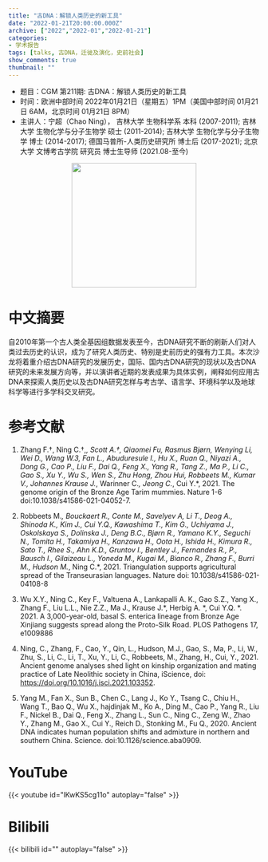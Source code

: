 ```yaml
---
title: "古DNA：解锁人类历史的新工具"
date: "2022-01-21T20:00:00.000Z"
archive: ["2022","2022-01","2022-01-21"]
categories:
- 学术报告
tags: [talks, 古DNA，迁徙及演化，史前社会]
show_comments: true
thumbnail: ""
---
```


- 题目：CGM 第211期: 古DNA：解锁人类历史的新工具
- 时间：欧洲中部时间 2022年01月21日（星期五）1PM（美国中部时间 01月21日 6AM，北京时间 01月21日 8PM）
- 主讲人：宁超（Chao Ning）， 吉林大学 生物科学系 本科 (2007-2011); 吉林大学 生物化学与分子生物学 硕士 (2011-2014); 吉林大学 生物化学与分子生物学 博士 (2014-2017); 德国马普所-人类历史研究所 博士后 (2017-2021); 北京大学 文博考古学院  研究员 博士生导师 (2021.08-至今)
<div align="center">
<img src="https://i.ibb.co/T49C7Vp/Untitled.jpg" height=250>
</div>

# 中文摘要

自2010年第一个古人类全基因组数据发表至今，古DNA研究不断的刷新人们对人类过去历史的认识，成为了研究人类历史、特别是史前历史的强有力工具。本次沙龙将着重介绍古DNA研究的发展历史，国际、国内古DNA研究的现状以及古DNA研究的未来发展方向等，并以演讲者近期的发表成果为具体实例，阐释如何应用古DNA来探索人类历史以及古DNA研究怎样与考古学、语言学、环境科学以及地球科学等进行多学科交叉研究。

# 参考文献
1.	Zhang F.†, Ning C.†,*, Scott A.†, Qiaomei Fu, Rasmus Bjørn, Wenying Li, Wei D., Wang W.3, Fan L., Abuduresule I., Hu X., Ruan Q., Niyazi A., Dong G., Cao P., Liu F., Dai Q., Feng X., Yang R., Tang Z., Ma P., Li C., Gao S., Xu Y., Wu S., Wen S., Zhu Hong, Zhou Hui, Robbeets M., Kumar V., Johannes Krause J.*, Warinner C.*, Jeong C.*, Cui Y.*, 2021. The genome origin of the Bronze Age Tarim mummies. Nature 1-6 doi:10.1038/s41586-021-04052-7. 

2.	Robbeets M.*, Bouckaert R., Conte M., Savelyev A, Li T., Deog A., Shinoda K., Kim J., Cui Y.Q., Kawashima T., Kim G., Uchiyama J., Oskolskaya S., Dolinska J., Deng B.C., Bjørn R., Yamano K.Y., Seguchi N., Tomita H., Takamiya H., Kanzawa H., Oota H., Ishida H., Kimura R., Sato T., Rhee S., Ahn K.D., Gruntov I., Bentley J., Fernandes R., P., Bausch I., Gilaizeau L., Yoneda M., Kugai M., Bianco R., Zhang F., Burri M., Hudson M.*, Ning C.*, 2021. Triangulation supports agricultural spread of the Transeurasian languages. Nature doi: 10.1038/s41586-021-04108-8 

3.	Wu X.Y., Ning C., Key F., Valtuena A., Lankapalli A. K., Gao S.Z., Yang X., Zhang F., Liu L.L., Nie Z.Z., Ma J., Krause J.*, Herbig A. *, Cui Y.Q. *. 2021. A 3,000-year-old, basal S. enterica lineage from Bronze Age Xinjiang suggests spread along the Proto-Silk Road. PLOS Pathogens 17, e1009886 

4.	Ning, C., Zhang, F., Cao, Y., Qin, L., Hudson, M.J., Gao, S., Ma, P., Li, W., Zhu, S., Li, C., Li, T., Xu, Y., Li, C., Robbeets, M., Zhang, H., Cui, Y., 2021. Ancient genome analyses shed light on kinship organization and mating practice of Late Neolithic society in China, iScience, doi: https://doi.org/10.1016/j.isci.2021.103352. 

5.	Yang M., Fan X., Sun B., Chen C., Lang J., Ko Y., Tsang C., Chiu H., Wang T., Bao Q., Wu X., hajdinjak M., Ko A., Ding M., Cao P., Yang R., Liu F., Nickel B., Dai Q., Feng X., Zhang L., Sun C., Ning C., Zeng W., Zhao Y., Zhang M., Gao X., Cui Y., Reich D., Stonking M., Fu Q., 2020. Ancient DNA indicates human population shifts and admixture in northern and southern China. Science. doi:10.1126/science.aba0909. 

# YouTube

{{< youtube id="lKwKS5cg11o" autoplay="false" >}}

# Bilibili

{{< bilibili id="" autoplay="false" >}}
